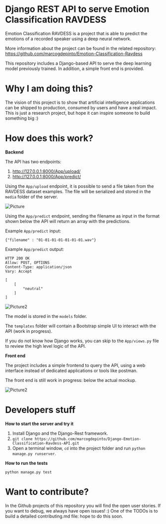 # Django REST API to serve Emotion Classification RAVDESS

Emotion Classification RAVDESS is a project that is able to predict the emotions of a recorded speaker using a deep neural network.

More information about the project can be found in the related repository: https://github.com/marcogdepinto/Emotion-Classification-Ravdess

This repository includes a Django-based API to serve the deep learning model previously trained.
In addition, a simple front end is provided.

# Why I am doing this?

The vision of this project is to show that artificial intelligence applications can be shipped to production, consumed by users and have a real impact.
This is just a research project, but hope it can inspire someone to build something big :)

# How does this work?

**Backend**

The API has two endpoints:
 
 1) http://127.0.0.1:8000/App/upload/
 2) http://127.0.0.1:8000/App/predict/ 
 
Using the `App/upload` endpoint, it is possible to send a file taken from the RAVDESS dataset examples. The file will be serialized and stored in the `media` folder of the server.

![Picture](https://github.com/marcogdepinto/Django-Emotion-Classification-Ravdess-API/blob/master/gitmedia/fileupload.png)
 
Using the `App/predict` endpoint, sending the filename as input in the format shown below the API will return an array with the predictions.

Example `App/predict` input:

```
{"filename" : "01-01-01-01-01-01-01.wav"}
```
Example `App/predict` output:
```
HTTP 200 OK
Allow: POST, OPTIONS
Content-Type: application/json
Vary: Accept

[
    [
        "neutral"
    ]
]
```

![Picture2](https://github.com/marcogdepinto/Django-Emotion-Classification-Ravdess-API/blob/master/gitmedia/predict_n.png)

The model is stored in the ```models``` folder.

The ```templates``` folder will contain a Bootstrap simple UI to interact with the API (work in progress).

If you do not know how Django works, you can skip to the ``App/views.py`` file to review the high level logic of the API.

**Front end**

The project includes a simple frontend to query the API, using a web interface instead of dedicated applications or tools like postman.

The front end is still work in progress: below the actual mockup. 

![Picture2](https://github.com/marcogdepinto/Django-Emotion-Classification-Ravdess-API/blob/master/gitmedia/interface2.png)

# Developers stuff

**How to start the server and try it**

1) Install Django and the Django-Rest framework.
2) ```git clone https://github.com/marcogdepinto/Django-Emotion-Classification-Ravdess-API.git```
3) Open a terminal window, ```cd``` into the project folder and run ```python manage.py runserver```.

**How to run the tests**

```python manage.py test```

# Want to contribute?

In the Github projects of this repository you will find the open user stories.
If you want to debug, we always have open issues! :)
One of the TODOs is to build a detailed contributing.md file: hope to do this soon.